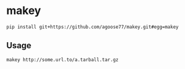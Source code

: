 # makey

`pip install git+https://github.com/agoose77/makey.git#egg=makey`

## Usage
`makey http://some.url.to/a.tarball.tar.gz`
